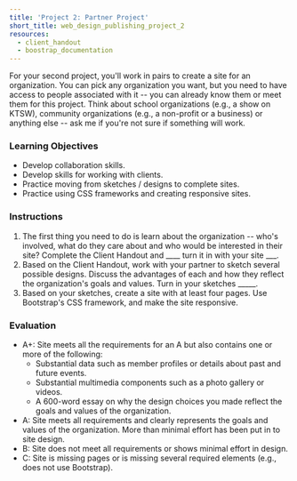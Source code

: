 ```yaml
---
title: 'Project 2: Partner Project'
short_title: web_design_publishing_project_2
resources:
  - client_handout
  - boostrap_documentation
---
```


For your second project, you'll work in pairs to create a site for an organization. You can pick any organization you want, but you need to have access to people associated with it -- you can already know them or meet them for this project. Think about school organizations (e.g., a show on KTSW), community organizations (e.g., a non-profit or a business) or anything else -- ask me if you're not sure if something will work.  

### Learning Objectives

- Develop collaboration skills.
- Develop skills for working with clients.
- Practice moving from sketches / designs to complete sites.
- Practice using CSS frameworks and creating responsive sites.

### Instructions

1. The first thing you need to do is learn about the organization -- who's involved, what do they care about and who would be interested in their site? Complete the Client Handout and ____ turn it in with your site ___.
2. Based on the Client Handout, work with your partner to sketch several possible designs. Discuss the advantages of each and how they reflect the organization's goals and values. Turn in your sketches _____.
3. Based on your sketches, create a site with at least four pages. Use Bootstrap's CSS framework, and make the site responsive.

### Evaluation

- A+: Site meets all the requirements for an A but also contains one or more of the following:
  - Substantial data such as member profiles or details about past and future events.
  - Substantial multimedia components such as a photo gallery or videos.
  - A 600-word essay on why the design choices you made reflect the goals and values of the organization.  
- A: Site meets all requirements and clearly represents the goals and values of the organization. More than minimal effort has been put in to site design.
- B: Site does not meet all requirements or shows minimal effort in design.
- C: Site is missing pages or is missing several required elements (e.g., does not use Bootstrap).
